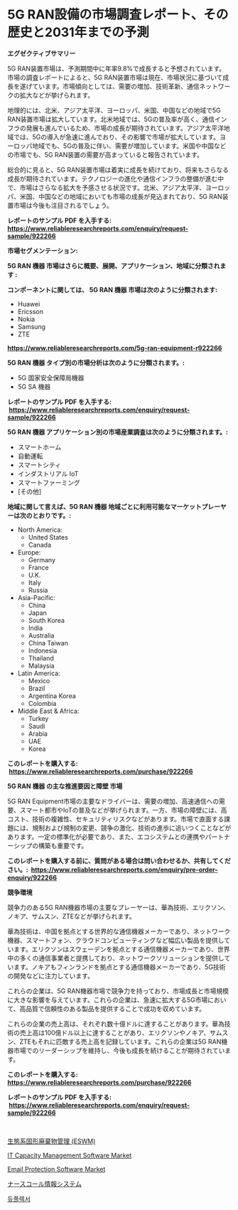 <p><h1>5G RAN設備の市場調査レポート、その歴史と2031年までの予測</h1></p><p><strong>エグゼクティブサマリー</strong></p>
<p><p>5G RAN装置市場は、予測期間中に年率9.8%で成長すると予想されています。市場の調査レポートによると、5G RAN装置市場は現在、市場状況に基づいて成長を遂げています。市場傾向としては、需要の増加、技術革新、通信ネットワークの拡大などが挙げられます。</p><p>地理的には、北米、アジア太平洋、ヨーロッパ、米国、中国などの地域で5G RAN装置市場は拡大しています。北米地域では、5Gの普及率が高く、通信インフラの発展も進んでいるため、市場の成長が期待されています。アジア太平洋地域では、5Gの導入が急速に進んでおり、その影響で市場が拡大しています。ヨーロッパ地域でも、5Gの普及に伴い、需要が増加しています。米国や中国などの市場でも、5G RAN装置の需要が高まっていると報告されています。</p><p>総合的に見ると、5G RAN装置市場は着実に成長を続けており、将来もさらなる成長が期待されています。テクノロジーの進化や通信インフラの整備が進む中で、市場はさらなる拡大を予感させる状況です。北米、アジア太平洋、ヨーロッパ、米国、中国などの地域においても市場の成長が見込まれており、5G RAN装置市場は今後も注目されるでしょう。</p></p>
<p><strong>レポートのサンプル PDF を入手する: <a href="https://www.reliableresearchreports.com/enquiry/request-sample/922266">https://www.reliableresearchreports.com/enquiry/request-sample/922266</a></strong></p>
<p><strong>市場セグメンテーション:</strong></p>
<p><strong> 5G RAN 機器 市場はさらに概要、展開、アプリケーション、地域に分類されます :</strong></p>
<p><strong>コンポーネントに関しては、 5G RAN 機器 市場は次のように分類されます: &nbsp;</strong></p>
<p><ul><li>Huawei</li><li>Ericsson</li><li>Nokia</li><li>Samsung</li><li>ZTE</li></ul></p>
<p><strong><a href="https://www.reliableresearchreports.com/5g-ran-equipment-r922266">https://www.reliableresearchreports.com/5g-ran-equipment-r922266</a></strong></p>
<p><strong> 5G RAN 機器 タイプ別の市場分析は次のように分類されます。:</strong></p>
<p><ul><li>5G 国家安全保障局機器</li><li>5G SA 機器</li></ul></p>
<p><strong>レポートのサンプル PDF を入手する: &nbsp;<a href="https://www.reliableresearchreports.com/enquiry/request-sample/922266">https://www.reliableresearchreports.com/enquiry/request-sample/922266</a></strong></p>
<p><strong> 5G RAN 機器 アプリケーション別の市場産業調査は次のように分類されます。:</strong></p>
<p><ul><li>スマートホーム</li><li>自動運転</li><li>スマートシティ</li><li>インダストリアル IoT</li><li>スマートファーミング</li><li>[その他]</li></ul></p>
<p><strong>地域に関して言えば、5G RAN 機器 地域ごとに利用可能なマーケットプレーヤーは次のとおりです。:</strong></p>
<p><ul>
    <li>
        North America:
        <ul>
            <li>United States</li>
            <li>Canada</li>
        </ul>
    </li>
    <li>
        Europe:
        <ul>
            <li>Germany</li>
            <li>France</li>
            <li>U.K.</li>
            <li>Italy</li>
            <li>Russia</li>
        </ul>
    </li>
    <li>
        Asia-Pacific:
        <ul>
            <li>China</li>
            <li>Japan</li>
            <li>South Korea</li>
            <li>India</li>
            <li>Australia</li>
            <li>China Taiwan</li>
            <li>Indonesia</li>
            <li>Thailand</li>
            <li>Malaysia</li>
        </ul>
    </li>
    <li>
        Latin America:
        <ul>
            <li>Mexico</li>
            <li>Brazil</li>
            <li>Argentina Korea</li>
            <li>Colombia</li>
        </ul>
    </li>
    <li>
        Middle East & Africa:
        <ul>
            <li>Turkey</li>
            <li>Saudi</li>
            <li>Arabia</li>
            <li>UAE</li>
            <li>Korea</li>
        </ul>
    </li>
    </ul></p>
<p><strong>このレポートを購入する: &nbsp;<a href="https://www.reliableresearchreports.com/purchase/922266">https://www.reliableresearchreports.com/purchase/922266</a></strong></p>
<p><strong>5G RAN 機器 の主な推進要因と障壁 市場</strong></p>
<p><p>5G RAN Equipment市場の主要なドライバーは、需要の増加、高速通信への需要、スマート都市やIoTの普及などが挙げられます。一方、市場の障壁には、高コスト、技術の複雑性、セキュリティリスクなどがあります。市場で直面する課題には、規制および規制の変更、競争の激化、技術の進歩に追いつくことなどがあります。一定の標準化が必要であり、また、エコシステムとの連携やパートナーシップの構築も重要です。</p></p>
<p><strong>このレポートを購入する前に、質問がある場合は問い合わせるか、共有してください。:&nbsp; <a href="https://www.reliableresearchreports.com/enquiry/pre-order-enquiry/922266">https://www.reliableresearchreports.com/enquiry/pre-order-enquiry/922266</a></strong></p>
<p><strong>競争環境</strong></p>
<p><p>競争力のある5G RAN機器市場の主要なプレーヤーは、華為技術、エリクソン、ノキア、サムスン、ZTEなどが挙げられます。 </p><p>華為技術は、中国を拠点とする世界的な通信機器メーカーであり、ネットワーク機器、スマートフォン、クラウドコンピューティングなど幅広い製品を提供しています。エリクソンはスウェーデンを拠点とする通信機器メーカーであり、世界中の多くの通信事業者と提携しており、ネットワークソリューションを提供しています。ノキアもフィンランドを拠点とする通信機器メーカーであり、5G技術の開発などに注力しています。</p><p>これらの企業は、5G RAN機器市場で競争力を持っており、市場成長と市場規模に大きな影響を与えています。これらの企業は、急速に拡大する5G市場において、高品質で信頼性のある製品を提供することで成功を収めています。</p><p>これらの企業の売上高は、それぞれ数十億ドルに達することがあります。華為技術の売上高は100億ドル以上に達することがあり、エリクソンやノキア、サムスン、ZTEもそれに匹敵する売上高を記録しています。これらの企業は5G RAN機器市場でのリーダーシップを維持し、今後も成長を続けることが期待されています。</p></p>
<p><strong>このレポートを購入する: &nbsp; <a href="https://www.reliableresearchreports.com/purchase/922266">https://www.reliableresearchreports.com/purchase/922266</a></strong></p>
<p><strong>レポートのサンプル PDF を入手する: &nbsp;<a href="https://www.reliableresearchreports.com/enquiry/request-sample/922266">https://www.reliableresearchreports.com/enquiry/request-sample/922266</a></strong><strong></strong></p>
<p>&nbsp;</p>
<p><p><a href="https://github.com/MosesSpinka1914/Market-Research-Report-List-1/blob/main/889122180739.md">生態系固形廃棄物管理 (ESWM)</a></p><p><a href="https://github.com/globismark/Market-Research-Report-List-3/blob/main/it-capacity-management-software-market.md">IT Capacity Management Software Market</a></p><p><a href="https://github.com/bobicer/Market-Research-Report-List-3/blob/main/email-protection-software-market.md">Email Protection Software Market</a></p><p><a href="https://github.com/RudyBoyer2017/Market-Research-Report-List-1/blob/main/452865980740.md">ナースコール情報システム</a></p><p><a href="https://medium.com/@felipegrrady654556/%EC%9D%B4%EC%A4%91-%EC%A0%84%EC%8B%A0-%EC%8B%9C%EC%9E%A5-%EC%9C%A0%ED%98%95-%EC%9D%91%EC%9A%A9-%EB%B0%8F-%EC%A7%80%EB%A6%AC%EC%97%90-%EB%94%B0%EB%A5%B8-%ED%8F%AC%EA%B4%84%EC%A0%81-%ED%8F%89%EA%B0%80-9c99668f1bad">듀플렉서</a></p></p>
